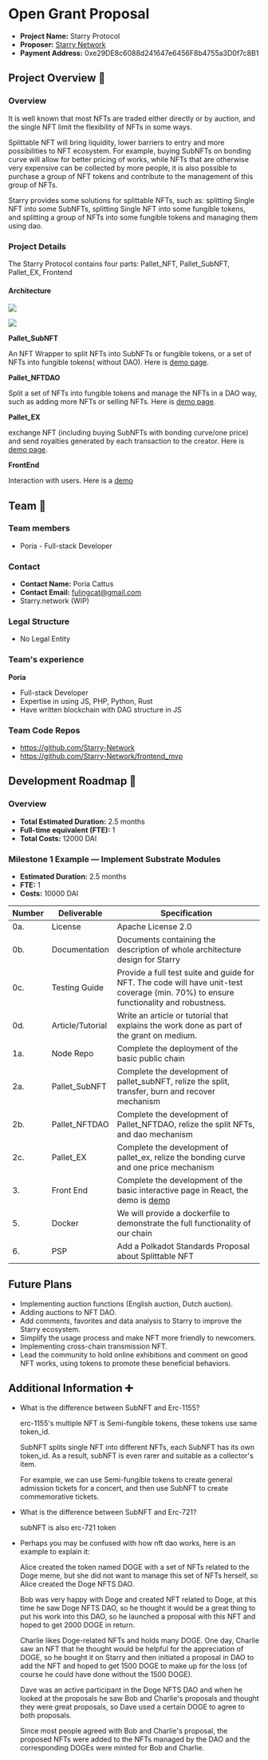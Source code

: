 # Open Grant Proposal

* **Project Name:** Starry Protocol
* **Proposer:** [Starry Network](https://github.com/Starry-Network)
* **Payment Address:** 0xe29DE8c6088d241647e6456F8b4755a3D0f7c8B1

## Project Overview :page_facing_up: 
### Overview

It is well known that most NFTs are traded either directly or by auction, and the single NFT limit the flexibility of NFTs in some ways.

Splittable NFT will bring liquidity, lower barriers to entry and more possibilities to NFT ecosystem. For example, buying SubNFTs on bonding curve will allow for better pricing of works, while NFTs that are otherwise very expensive can be collected by more people, it is also possible to purchase a group of NFT tokens and contribute to the management of this group of NFTs.

Starry provides some solutions for splittable NFTs, such as: splitting Single NFT into some SubNFTs, splitting Single NFT into some fungible tokens, and splitting a group of NFTs into some fungible tokens and managing them using dao.

### Project Details 
The Starry Protocol contains four parts: Pallet_NFT, Pallet_SubNFT, Pallet_EX, Frontend

#### Architecture



![](https://github.com/Starry-Network/frontend_mvp/raw/main/public/images/architecture.png)



![](https://github.com/Starry-Network/frontend_mvp/raw/main/public/images/nft_dao.png)

**Pallet_SubNFT**

An NFT Wrapper to split NFTs into SubNFTs or fungible tokens, or a set of NFTs into fungible tokens( without DAO). Here is [demo page](https://friendly-mclean-d455eb.netlify.app/#/splitNFT).

**Pallet_NFTDAO**

Split a set of NFTs into fungible tokens and manage the NFTs in a DAO way, such as adding more NFTs or selling NFTs. Here is [demo page](https://friendly-mclean-d455eb.netlify.app/#/dao/0).

**Pallet_EX**

exchange NFT (including buying SubNFTs with bonding curve/one price) and send royalties generated by each transaction to the creator. Here is [demo page](https://friendly-mclean-d455eb.netlify.app/#/nft/1).

**FrontEnd**

Interaction with users. Here is a  [demo](https://friendly-mclean-d455eb.netlify.app/#/)

## Team :busts_in_silhouette:

### Team members
* Poria - Full-stack Developer

### Contact
* **Contact Name:** Poria Cattus
* **Contact Email:** fulingcat@gmail.com
* Starry.network (WIP)

### Legal Structure 
* No Legal Entity

### Team's experience
**Poria**

- Full-stack Developer
- Expertise in using JS, PHP, Python, Rust
- Have written blockchain with DAG structure in JS

### Team Code Repos
* https://github.com/Starry-Network
* https://github.com/Starry-Network/frontend_mvp

## Development Roadmap :nut_and_bolt: 

### Overview
* **Total Estimated Duration:** 2.5 months
* **Full-time equivalent (FTE):**  1
* **Total Costs:** 12000 DAI

### Milestone 1 Example — Implement Substrate Modules 
* **Estimated Duration:** 2.5 months
* **FTE:**  1
* **Costs:** 10000 DAI

| Number | Deliverable | Specification |
| ------------- | ------------- | ------------- |
| 0a. | License | Apache License 2.0 |
| 0b. | Documentation | Documents containing the description of whole architecture design for Starry |
| 0c. | Testing Guide | Provide a full test suite and guide for NFT. The code will have unit-test coverage (min. 70%) to ensure functionality and robustness. |
| 0d. | Article/Tutorial | Write an article or tutorial that explains the work done as part of the grant on medium. |
| 1a. | Node Repo | Complete the deployment of the basic public chain |
| 2a. | Pallet_SubNFT | Complete the development of pallet_subNFT, relize the split, transfer, burn and recover mechanism|
| 2b. | Pallet_NFTDAO | Complete the development of Pallet_NFTDAO, relize the split NFTs, and dao mechanism|
| 2c. | Pallet_EX | Complete the development of pallet_ex, relize the bonding curve and one price mechanism|
| 3. | Front End | Complete the development of the basic interactive page in React, the demo is [demo](https://friendly-mclean-d455eb.netlify.app/#/) |
| 5. | Docker | We will provide a dockerfile to demonstrate the full functionality of our chain |
| 6. | PSP | Add a Polkadot Standards Proposal about Splittable NFT |


## Future Plans
- Implementing auction functions (English auction, Dutch auction).
- Adding auctions to NFT DAO.
- Add comments, favorites and data analysis to Starry to improve the Starry ecosystem.
- Simplify the usage process and make NFT more friendly to newcomers.
- Implementing cross-chain transmission NFT.
- Lead the community to hold online exhibitions and comment on good NFT works, using tokens to promote these beneficial behaviors.

## Additional Information :heavy_plus_sign: 

- What is the difference between SubNFT and Erc-1155?

  erc-1155's multiple NFT is Semi-fungible tokens, these tokens use same token_id.

  SubNFT splits single NFT into different NFTs, each SubNFT has its own token_id. As a result, subNFT is even rarer and suitable as a collector's item.

  For example, we can use Semi-fungible tokens to create general admission tickets for a concert, and then use SubNFT to create commemorative tickets.

- What is the difference between SubNFT and Erc-721?

  subNFT is also erc-721 token
  
- Perhaps you may be confused with how nft dao works, here is an example to explain it:

  Alice created the token named DOGE with a set of NFTs related to the Doge meme, but she did not want to manage this set of NFTs herself, so Alice created the Doge NFTS DAO.

  Bob was very happy with Doge and created NFT related to Doge, at this time he saw Doge NFTS DAO, so he thought it would be a great thing to put his work into this DAO, so he launched a proposal with this NFT and hoped to get 2000 DOGE in return.

  Charlie likes Doge-related NFTs and holds many DOGE. One day, Charlie saw an NFT that he thought would be helpful for the appreciation of DOGE, so he bought it on Starry and then initiated a proposal in DAO to add the NFT and hoped to get 1500 DOGE to make up for the loss (of course he could have done without the 1500 DOGE).

  Dave was an active participant in the Doge NFTS DAO and when he looked at the proposals he saw Bob and Charlie's proposals and thought they were great proposals, so Dave used a certain DOGE to agree to both proposals.

  Since most people agreed with Bob and Charlie's proposal, the proposed NFTs were added to the NFTs managed by the DAO and the corresponding DOGEs were minted for Bob and Charlie.

